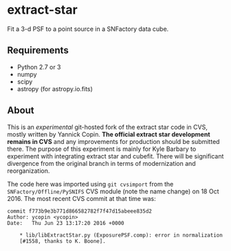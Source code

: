 extract-star
============

Fit a 3-d PSF to a point source in a SNFactory data cube.

Requirements
------------

- Python 2.7 or 3
- numpy
- scipy
- astropy (for astropy.io.fits)

About
-----

This is an *experimental* git-hosted fork of the extract star code in CVS, mostly written by Yannick Copin. **The official extract star development remains in CVS** and any improvements for production should be submitted there. The purpose of this experiment is mainly for Kyle Barbary to experiment with integrating extract star and cubefit. There will be significant divergence from the original branch in terms of modernization and reorganization.

The code here was imported using `git cvsimport` from the `SNFactory/Offline/PySNIFS` CVS module (note the name change) on 18 Oct 2016. The most recent CVS commit at that time was:

```
commit f773b9e3b771d866582782f7f47d15abeee835d2
Author: ycopin <ycopin>
Date:   Thu Jun 23 13:17:20 2016 +0000

    * lib/libExtractStar.py (ExposurePSF.comp): error in normalization
    [#1558, thanks to K. Boone].
```
